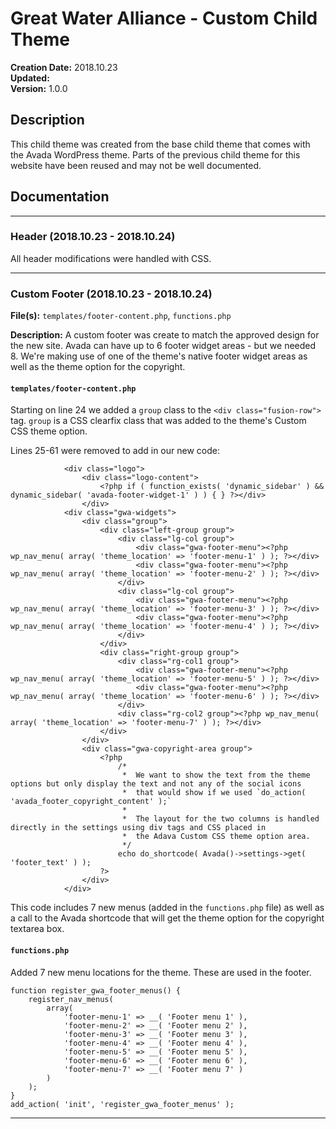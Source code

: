 # Great Water Alliance - Custom Child Theme

**Creation Date:** 2018.10.23  
**Updated:**  
**Version:** 1.0.0  
  
	
## Description
This child theme was created from the base child theme that comes with the Avada 
WordPress theme. Parts of the previous child theme for this website have been
reused and may not be well documented.


## Documentation
---
### Header (2018.10.23 - 2018.10.24)
All header modifications were handled with CSS.

---

### Custom Footer (2018.10.23 - 2018.10.24)
**File(s):** `templates/footer-content.php`, `functions.php`

**Description:**
A custom footer was create to match the approved design for the new site.
Avada can have up to 6 footer widget areas - but we needed 8. We're making
use of one of the theme's native footer widget areas as well as the theme
option for the copyright.

#### `templates/footer-content.php`

Starting on line 24 we added a `group` class to the `<div class="fusion-row">` tag.
`group` is a CSS clearfix class that was added to the theme's Custom CSS theme option.

Lines 25-61 were removed to add in our new code:
```
			<div class="logo">
				<div class="logo-content">
					<?php if ( function_exists( 'dynamic_sidebar' ) && dynamic_sidebar( 'avada-footer-widget-1' ) ) { } ?></div>
				</div>
			<div class="gwa-widgets">
				<div class="group">
					<div class="left-group group">
						<div class="lg-col group">
							<div class="gwa-footer-menu"><?php wp_nav_menu( array( 'theme_location' => 'footer-menu-1' ) ); ?></div>
							<div class="gwa-footer-menu"><?php wp_nav_menu( array( 'theme_location' => 'footer-menu-2' ) ); ?></div>
						</div>
						<div class="lg-col group">
							<div class="gwa-footer-menu"><?php wp_nav_menu( array( 'theme_location' => 'footer-menu-3' ) ); ?></div>
							<div class="gwa-footer-menu"><?php wp_nav_menu( array( 'theme_location' => 'footer-menu-4' ) ); ?></div>
						</div>
					</div>
					<div class="right-group group">
						<div class="rg-col1 group">
							<div class="gwa-footer-menu"><?php wp_nav_menu( array( 'theme_location' => 'footer-menu-5' ) ); ?></div>
							<div class="gwa-footer-menu"><?php wp_nav_menu( array( 'theme_location' => 'footer-menu-6' ) ); ?></div>
						</div>
						<div class="rg-col2 group"><?php wp_nav_menu( array( 'theme_location' => 'footer-menu-7' ) ); ?></div>
					</div>
				</div>
				<div class="gwa-copyright-area group">
					<?php
						/*
						 *  We want to show the text from the theme options but only display the text and not any of the social icons
						 *  that would show if we used `do_action( 'avada_footer_copyright_content' );`
						 *
						 *  The layout for the two columns is handled directly in the settings using div tags and CSS placed in
						 *  the Adava Custom CSS theme option area.
						 */
						echo do_shortcode( Avada()->settings->get( 'footer_text' ) );
					?>
				</div>
			</div>
```

This code includes 7 new menus (added in the `functions.php` file) as well as a call to the Avada
shortcode that will get the theme option for the copyright textarea box.

#### `functions.php`
Added 7 new menu locations for the theme. These are used in the footer.
```
function register_gwa_footer_menus() {
	register_nav_menus(
		array(
			'footer-menu-1' => __( 'Footer menu 1' ),
			'footer-menu-2' => __( 'Footer menu 2' ),
			'footer-menu-3' => __( 'Footer menu 3' ),
			'footer-menu-4' => __( 'Footer menu 4' ),
			'footer-menu-5' => __( 'Footer menu 5' ),
			'footer-menu-6' => __( 'Footer menu 6' ),
			'footer-menu-7' => __( 'Footer menu 7' )
		)
	);
}
add_action( 'init', 'register_gwa_footer_menus' );
```
---